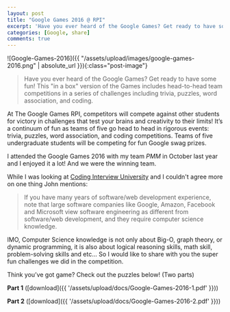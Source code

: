 ```yaml
---
layout: post
title: "Google Games 2016 @ RPI"
excerpt: 'Have you ever heard of the Google Games? Get ready to have some fun! This "in a box" version of the Games includes head-to-head team competitions in a series of challenges including trivia, puzzles, word association, and coding.'
categories: [Google, share]
comments: true
---
```


![Google-Games-2016]({{ "/assets/upload/images/google-games-2016.png" | absolute_url }}){:class="post-image"}

> Have you ever heard of the Google Games? Get ready to have some fun! This "in a box" version of the Games includes head-to-head team competitions in a series of challenges including trivia, puzzles, word association, and coding.

At The Google Games RPI, competitors will compete against other students for victory in challenges that test your brains and creativity to their limits! It’s a continuum of fun as teams of five go head to head in rigorous events: trivia, puzzles, word association, and coding competitions. Teams of five undergraduate students will be competing for fun Google swag prizes.

I attended the Google Games 2016 with my team *PMM* in October last year and I enjoyed it a lot! And we were the winning team.

While I was looking at [Coding Interview University](https://github.com/jwasham/coding-interview-university#what-is-it) and I couldn't agree more on one thing John mentions:

> If you have many years of software/web development experience, note that large software companies like Google, Amazon, Facebook and Microsoft view software engineering as different from software/web development, and they require computer science knowledge.

IMO, Computer Science knowledge is not only about Big-O, graph theory, or dynamic programming, it is also about logical reasoning skills, math skill, problem-solving skills and etc... So I would like to share with you the super fun challenges we did in the competition.

Think you’ve got game? Check out the puzzles below! (Two parts)

**Part 1** ([download]({{ '/assets/upload/docs/Google-Games-2016-1.pdf' }}))
<object data="{{ '/assets/upload/docs/Google-Games-2016-1.pdf' }}" type="application/pdf" width="100%" height="1000"></object>
 
**Part 2** ([download]({{ '/assets/upload/docs/Google-Games-2016-2.pdf' }}))
<object data="{{ '/assets/upload/docs/Google-Games-2016-2.pdf' }}" type="application/pdf" width="100%" height="1000"></object>